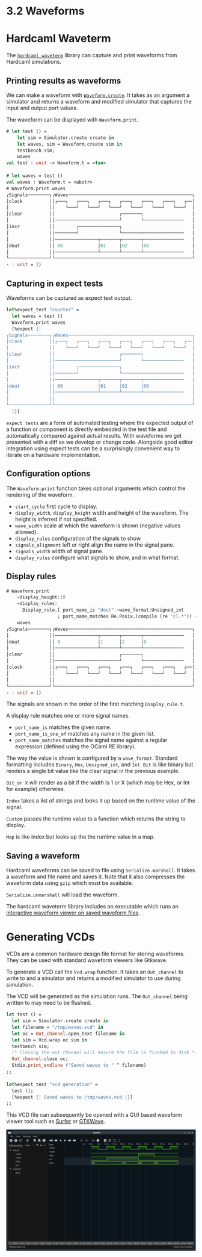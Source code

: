 # 3.2 Waveforms

<!--
```ocaml
# Hardcaml.Caller_id.set_mode Disabled
- : unit = ()
# open Hardcaml_waveterm
# open Hardcaml_docs.Waveform
```
-->

# Hardcaml Waveterm

The [`hardcaml_waveterm`](https://github.com/janestreet/hardcaml_waveterm) library can
capture and print waveforms from Hardcaml simulations.

## Printing results as waveforms

We can make a waveform with
[`Waveform.create`](https://ocaml.org/p/hardcaml_waveterm/latest/doc/Hardcaml_waveterm/index.html).
It takes as an argument a simulator and returns a waveform and modified simulator that
captures the input and output port values.

The waveform can be displayed with `Waveform.print`.

```ocaml
# let test () =
    let sim = Simulator.create create in
    let waves, sim = Waveform.create sim in
    testbench sim;
    waves
val test : unit -> Waveform.t = <fun>

# let waves = test ()
val waves : Waveform.t = <abstr>
# Waveform.print waves
┌Signals────────┐┌Waves──────────────────────────────────────────────┐
│clock          ││┌───┐   ┌───┐   ┌───┐   ┌───┐   ┌───┐   ┌───┐   ┌──│
│               ││    └───┘   └───┘   └───┘   └───┘   └───┘   └───┘  │
│clear          ││                        ┌───────┐                  │
│               ││────────────────────────┘       └───────────────   │
│incr           ││        ┌───────────────┐                          │
│               ││────────┘               └───────────────────────   │
│               ││────────────────┬───────┬───────┬───────────────   │
│dout           ││ 00             │01     │02     │00                │
│               ││────────────────┴───────┴───────┴───────────────   │
└───────────────┘└───────────────────────────────────────────────────┘
- : unit = ()
```

## Capturing in expect tests

Waveforms can be captured as expect test output.

```ocaml skip
let%expect_test "counter" =
  let waves = test ()
  Waveform.print waves
  [%expect {|
┌Signals────────┐┌Waves──────────────────────────────────────────────┐
│clock          ││┌───┐   ┌───┐   ┌───┐   ┌───┐   ┌───┐   ┌───┐   ┌──│
│               ││    └───┘   └───┘   └───┘   └───┘   └───┘   └───┘  │
│clear          ││                        ┌───────┐                  │
│               ││────────────────────────┘       └───────────────   │
│incr           ││        ┌───────────────┐                          │
│               ││────────┘               └───────────────────────   │
│               ││────────────────┬───────┬───────┬───────────────   │
│dout           ││ 00             │01     │02     │00                │
│               ││────────────────┴───────┴───────┴───────────────   │
│               ││                                                   │
└───────────────┘└───────────────────────────────────────────────────┘
  |}]
```

`expect tests` are a form of automated testing where the expected output of a function or
component is directly embedded in the test file and automatically compared against actual
results. With waveforms we get presented with a diff as we develop or change code.
Alongside good editor integration using expect tests can be a surprisingly convenient way
to iterate on a hardware implementation.

## Configuration options

The `Waveform.print` function takes optional arguments which control the rendering of the waveform.

- `start_cycle` first cycle to display.
- `display_width`, `display_height` width and height of the waveform. The height is
  inferred if not specified.
- `wave_width` scale at which the waveform is shown (negative values allowed).
- `display_rules` configuration of the signals to show.
- `signals_alignment` left or right align the name in the signal pane.
- `signals_width` width of signal pane.
- `display_rules` configure what signals to show, and in what format.

## Display rules

```ocaml
# Waveform.print
    ~display_height:10
    ~display_rules:
      Display_rule.[ port_name_is "dout" ~wave_format:Unsigned_int
                   ; port_name_matches Re.Posix.(compile (re "cl.*")) ~wave_format:Bit ]
    waves
┌Signals────────┐┌Waves──────────────────────────────────────────────┐
│               ││────────────────┬───────┬───────┬───────────────   │
│dout           ││ 0              │1      │2      │0                 │
│               ││────────────────┴───────┴───────┴───────────────   │
│clear          ││                        ┌───────┐                  │
│               ││────────────────────────┘       └───────────────   │
│clock          ││┌───┐   ┌───┐   ┌───┐   ┌───┐   ┌───┐   ┌───┐   ┌──│
│               ││    └───┘   └───┘   └───┘   └───┘   └───┘   └───┘  │
│               ││                                                   │
└───────────────┘└───────────────────────────────────────────────────┘
- : unit = ()
```

The signals are shown in the order of the first matching `Display_rule.t`.

A display rule matches one or more signal names.

- `port_name_is` matches the given name.
- `port_name_is_one_of` matches any name in the given list.
- `port_name_matches` matches the signal name against a regular expression (defined using the OCaml RE library).

The way the value is shown is configured by a `wave_format`. Standard formatting includes
`Binary`, `Hex`, `Unsigned_int`, and `Int`. `Bit` is like binary but renders a single bit
value like the clear signal in the previous example.

`Bit_or X` will render as a bit if the width is 1 or X (which may be Hex, or Int for
example) otherwise.

`Index` takes a list of strings and looks it up based on the runtime value of the signal.

`Custom` passes the runtime value to a function which returns the string to display.

`Map` is like index but looks up the the runtime value in a map.

## Saving a waveform

Hardcaml waveforms can be saved to file using `Serialize.marshall`. It takes a waveform
and file name and saves it. Note that it also compresses the waveform data using `gzip`
which must be available.

`Serialize.unmarshall` will load the waveform.

The hardcaml waveterm library includes an executable which runs an [interactive waveform
viewer on saved waveform files](waveterm_interactive_viewer.md).

# Generating VCDs

VCDs are a common hardware design file format for storing waveforms. They can be used with
standard waveform viewers like Gtkwave.

To generate a VCD call the `Vcd.wrap` function. It takes an `Out_channel` to write to and
a simulator and returns a modified simulator to use during simulation.

The VCD will be generated as the simulation runs. The `Out_channel` being written to may
need to be flushed.

<!-- $MDX file=./lib/waveform.ml,part=vcd -->
```ocaml
let test () =
  let sim = Simulator.create create in
  let filename = "/tmp/waves.vcd" in
  let oc = Out_channel.open_text filename in
  let sim = Vcd.wrap oc sim in
  testbench sim;
  (* Closing the out channel will ensure the file is flushed to disk *)
  Out_channel.close oc;
  Stdio.print_endline ("Saved waves to " ^ filename)
;;

let%expect_test "vcd generation" =
  test ();
  [%expect {| Saved waves to /tmp/waves.vcd |}]
;;
```

This VCD file can subsequently be opened with a GUI based waveform viewer tool such as
[Surfer](https://surfer-project.org/) or [GTKWave](https://github.com/gtkwave/gtkwave).

![](surfer-simple-example.png)
